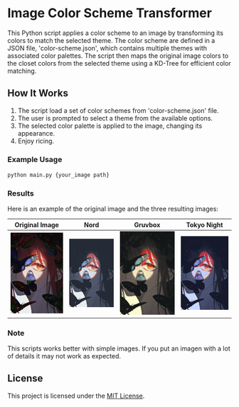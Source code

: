# Image Color Scheme Transformer

This Python script applies a color scheme to an image by transforming its colors to match the selected theme. The color scheme are defined in a JSON file, 'color-scheme.json', which contains multiple themes with associated color palettes. The script then maps the original image colors to the closet colors from the selected theme using a KD-Tree for efficient color matching.

## How It Works

1. The script load a set of color schemes from 'color-scheme.json' file.
2. The user is prompted to select a theme from the available options.
3. The selected color palette is applied to the image, changing its appearance.
4. Enjoy ricing.

### Example Usage

```bash
python main.py {your_image path}
```

### Results

Here is an example of the original image and the three resulting images:

| Original Image                       | Nord                                  | Gruvbox                               | Tokyo Night                                     |
| ------------------------------------ | ------------------------------------- | ------------------------------------- | ----------------------------------------------- |
| ![Original Image](assets/makima.jpg) | ![Catppuccin](assets/makima_Nord.png) | ![Gruvbox](assets/makima_Gruvbox.png) | ![Tokyo Night](assets/makima_Tokyo%20Night.png) |

### Note

This scripts works better with simple images. If you put an imagen with a lot of details it may not work as expected.

## License

This project is licensed under the [MIT License](https://opensource.org/licenses/MIT).
